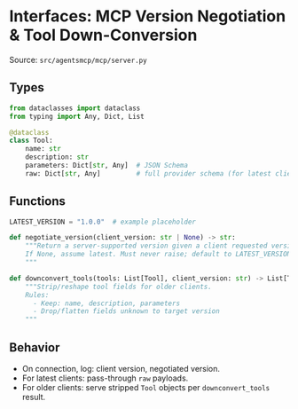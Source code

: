 # Interfaces: MCP Version Negotiation & Tool Down-Conversion

Source: `src/agentsmcp/mcp/server.py`

## Types

```python
from dataclasses import dataclass
from typing import Any, Dict, List

@dataclass
class Tool:
    name: str
    description: str
    parameters: Dict[str, Any]  # JSON Schema
    raw: Dict[str, Any]         # full provider schema (for latest clients)
```

## Functions

```python
LATEST_VERSION = "1.0.0"  # example placeholder

def negotiate_version(client_version: str | None) -> str:
    """Return a server-supported version given a client requested version.
    If None, assume latest. Must never raise; default to LATEST_VERSION.
    """

def downconvert_tools(tools: List[Tool], client_version: str) -> List[Tool]:
    """Strip/reshape tool fields for older clients.
    Rules:
      - Keep: name, description, parameters
      - Drop/flatten fields unknown to target version
    """
```

## Behavior

- On connection, log: client version, negotiated version.
- For latest clients: pass-through `raw` payloads.
- For older clients: serve stripped `Tool` objects per `downconvert_tools` result.

